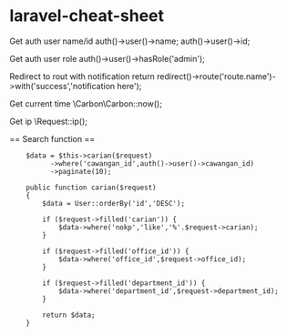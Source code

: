 # laravel-cheat-sheet

Get auth user name/id
        auth()->user()->name;
        auth()->user()->id;

Get auth user role
        auth()->user()->hasRole('admin');

Redirect to rout with notification
        return redirect()->route('route.name')->with('success','notification here');
                        
Get current time
        \Carbon\Carbon::now();
  
Get ip
        \Request::ip();

== Search function ==
   
        $data = $this->carian($request)
              ->where('cawangan_id',auth()->user()->cawangan_id)
              ->paginate(10);

        public function carian($request)
        {
            $data = User::orderBy('id','DESC');

            if ($request->filled('carian')) {
                $data->where('nokp','like','%'.$request->carian);
            }

            if ($request->filled('office_id')) {
                $data->where('office_id',$request->office_id);
            }

            if ($request->filled('department_id')) {
                $data->where('department_id',$request->department_id);
            }

            return $data;
        }
